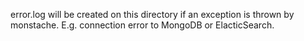 error.log will be created on this directory if an exception is thrown by monstache. E.g. connection error to MongoDB or ElacticSearch.